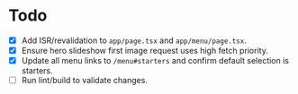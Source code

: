 # Todo

- [x] Add ISR/revalidation to `app/page.tsx` and `app/menu/page.tsx`.
- [x] Ensure hero slideshow first image request uses high fetch priority.
- [x] Update all menu links to `/menu#starters` and confirm default selection is starters.
- [ ] Run lint/build to validate changes.
